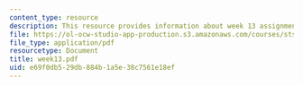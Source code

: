 ```yaml
---
content_type: resource
description: This resource provides information about week 13 assignments.
file: https://ol-ocw-studio-app-production.s3.amazonaws.com/courses/sts-005-disease-and-society-in-america-fall-2005/e69f0db529db884b1a5e38c7561e18ef_week13.pdf
file_type: application/pdf
resourcetype: Document
title: week13.pdf
uid: e69f0db5-29db-884b-1a5e-38c7561e18ef
---
```

